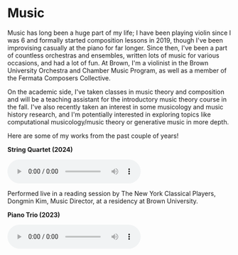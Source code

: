 # Music

Music has long been a huge part of my life; I have been playing violin since I was 6 and formally started composition lessons in 2019, though I've been improvising casually at the piano for far longer. Since then, I've been a part of countless orchestras and ensembles, written lots of music for various occasions, and had a lot of fun. At Brown, I'm a violinist in the Brown University Orchestra and Chamber Music Program, as well as a member of the Fermata Composers Collective.

On the academic side, I've taken classes in music theory and composition and will be a teaching assistant for the introductory music theory course in the fall. I've also recently taken an interest in some musicology and music history research, and I'm potentially interested in exploring topics like computational musicology/music theory or generative music in more depth.

Here are some of my works from the past couple of years!

<b>String Quartet (2024)</b>

<audio controls>
  <source src="quartet.mp3" type="audio/mp3">
  Your browser does not support the audio tag.
</audio>

Performed live in a reading session by The New York Classical Players, Dongmin Kim, Music Director, at a residency at Brown University.

<b>Piano Trio (2023)</b>

<audio controls>
  <source src="trio.mp3" type="audio/mp3">
  Your browser does not support the audio tag.
</audio>
